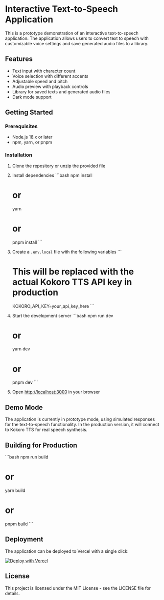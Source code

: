 # Interactive Text-to-Speech Application

This is a prototype demonstration of an interactive text-to-speech application. The application allows users to convert text to speech with customizable voice settings and save generated audio files to a library.

## Features

- Text input with character count
- Voice selection with different accents
- Adjustable speed and pitch
- Audio preview with playback controls
- Library for saved texts and generated audio files
- Dark mode support

## Getting Started

### Prerequisites

- Node.js 18.x or later
- npm, yarn, or pnpm

### Installation

1. Clone the repository or unzip the provided file

2. Install dependencies
   \`\`\`bash
   npm install
   # or
   yarn
   # or
   pnpm install
   \`\`\`

3. Create a `.env.local` file with the following variables
   \`\`\`
   # This will be replaced with the actual Kokoro TTS API key in production
   KOKORO_API_KEY=your_api_key_here
   \`\`\`

4. Start the development server
   \`\`\`bash
   npm run dev
   # or
   yarn dev
   # or
   pnpm dev
   \`\`\`

5. Open [http://localhost:3000](http://localhost:3000) in your browser

## Demo Mode

The application is currently in prototype mode, using simulated responses for the text-to-speech functionality. In the production version, it will connect to Kokoro TTS for real speech synthesis.

## Building for Production

\`\`\`bash
npm run build
# or
yarn build
# or
pnpm build
\`\`\`

## Deployment

The application can be deployed to Vercel with a single click:

[![Deploy with Vercel](https://vercel.com/button)](https://vercel.com/new/clone?repository-url=https%3A%2F%2Fgithub.com%2Fyour-username%2Finteractive-text-to-speech)

## License

This project is licensed under the MIT License - see the LICENSE file for details.
